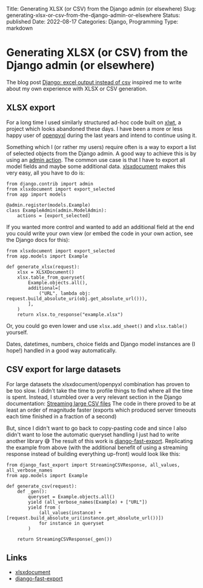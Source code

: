 Title: Generating XLSX (or CSV) from the Django admin (or elsewhere)
Slug: generating-xlsx-or-csv-from-the-django-admin-or-elsewhere
Status: published
Date: 2022-08-17
Categories: Django, Programming
Type: markdown

# Generating XLSX (or CSV) from the Django admin (or elsewhere)

The blog post [Django: excel output instead of csv](https://reinout.vanrees.org/weblog/2022/08/15/excel-instead-of-csv.html) inspired me to write about my own experience with XLSX or CSV generation.

## XLSX export

For a long time I used similarly structured ad-hoc code built on [xlwt](https://pypi.org/project/xlwt/), a project which looks abandoned these days. I have been a more or less happy user of [openpyxl](https://pypi.org/project/openpyxl/) during the last years and intend to continue using it.

Something which I (or rather my users) require often is a way to export a list of selected objects from the Django admin. A good way to achieve this is by using an [admin action](https://docs.djangoproject.com/en/4.1/ref/contrib/admin/actions/). The common use case is that I have to export all model fields and maybe some additional data. [xlsxdocument](https://github.com/matthiask/xlsxdocument/) makes this very easy, all you have to do is:

    from django.contrib import admin
    from xlsxdocument import export_selected
    from app import models

    @admin.register(models.Example)
    class ExampleAdmin(admin.ModelAdmin):
        actions = [export_selected]

If you wanted more control and wanted to add an additional field at the end you could write your own view (or embed the code in your own action, see the Django docs for this):

    from xlsxdocument import export_selected
    from app.models import Example

    def generate_xlsx(request):
        xlsx = XLSXDocument()
        xlsx.table_from_queryset(
        	Example.objects.all(),
            additional=[
        		("URL", lambda obj: request.build_absolute_uri(obj.get_absolute_url())),
        	],
        )
        return xlsx.to_response("example.xlsx")

Or, you could go even lower and use `xlsx.add_sheet()` and `xlsx.table()` yourself.

Dates, datetimes, numbers, choice fields and Django model instances are (I hope!) handled in a good way automatically.

## CSV export for large datasets

For large datasets the xlsxdocument/openpyxl combination has proven to be too slow. I didn't take the time to profile things to find where all the time is spent. Instead, I stumbled over a very relevant section in the Django documentation: [Streaming large CSV files](https://docs.djangoproject.com/en/4.1/howto/outputting-csv/#streaming-large-csv-files) The code in there proved to be at least an order of magnitude faster (exports which produced server timeouts each time finished in a fraction of a second)

But, since I didn't want to go back to copy-pasting code and since I also didn't want to lose the automatic queryset handling I just had to write another library 😅 The result of this work is [django-fast-export](https://github.com/matthiask/django-fast-export/). Replicating the example from above (with the additional benefit of using a streaming response instead of building everything up-front) would look like this:

    from django_fast_export import StreamingCSVResponse, all_values, all_verbose_names
    from app.models import Example

    def generate_csv(request):
    	def _gen():
        	queryset = Example.objects.all()
        	yield (all_verbose_names(Example) + ["URL"])
            yield from (
                (all_values(instance) + [request.build_absolute_uri(instance.get_absolute_url())])
                for instance in queryset
    		)

        return StreamingCSVResponse(_gen())

## Links

- [xlsxdocument](https://github.com/matthiask/xlsxdocument/)
- [django-fast-export](https://github.com/matthiask/django-fast-export/)
